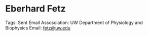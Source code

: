 # Eberhard Fetz

Tags: Sent Email
Assosciation: UW
Department of Physiology and Biophysics
Email: fetz@uw.edu
